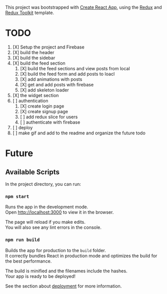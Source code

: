 This project was bootstrapped with [Create React App](https://github.com/facebook/create-react-app), using the [Redux](https://redux.js.org/) and [Redux Toolkit](https://redux-toolkit.js.org/) template.


# TODO

1. [X] Setup the project and Firebase 
2. [X] build the header
3. [X] build the sidebar
4. [X] build the feed section
    1.  [X] build the feed sections and view posts from local
    2. [X] build the feed form and add posts to loacl
    3. [X] add animations with posts
    4. [X] get and add posts with firebase 
    5. [X] add skeleton loader
5. [X] the widget section
6. [ ] authentication
    1. [X] create login page
    2. [X] create signup page
    3. [ ] add redux slice for users
    4. [ ] authenticate with firebase
7. [ ] deploy 
8. [ ] make gif and add to the readme and organize the future todo



# Future







## Available Scripts

In the project directory, you can run:

### `npm start`

Runs the app in the development mode.<br />
Open [http://localhost:3000](http://localhost:3000) to view it in the browser.

The page will reload if you make edits.<br />
You will also see any lint errors in the console.

### `npm run build`

Builds the app for production to the `build` folder.<br />
It correctly bundles React in production mode and optimizes the build for the best performance.

The build is minified and the filenames include the hashes.<br />
Your app is ready to be deployed!

See the section about [deployment](https://facebook.github.io/create-react-app/docs/deployment) for more information.

